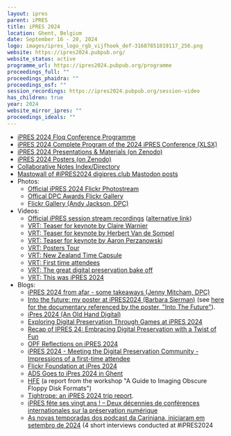 ```yaml
---
layout: ipres
parent: iPRES
title: iPRES 2024
location: Ghent, Belgium
date: September 16 - 20, 2024
logo: images/ipres_logo_rgb_vijfhoek_def-31687851019117_256.png
website: https://ipres2024.pubpub.org/
website_status: active
programme_url: https://ipres2024.pubpub.org/programme
proceedings_full: ""
proceedings_phaidra: ""
proceedings_osf: ""
session_recordings: https://ipres2024.pubpub.org/session-video
has_children: true
year: 2024
website_mirror_ipres: ""
proceedings_ideals: ""
---
```

- [iPRES 2024 Floq Conference Programme](https://conpass.floq.live/kiosk/ipres-2024/dailyprogramme)
- [iPRES 2024 Complete Program of the 2024 iPRES Conference (XLSX)](https://zenodo.org/records/14387936)
- [iPRES 2024 Presentations & Materials (on Zenodo)](https://zenodo.org/communities/ipres2024materials)
- [iPRES 2024 Posters (on Zenodo)](https://zenodo.org/communities/ipres2024posters)
- [Collaborative Notes Index/Directory](https://drive.google.com/drive/folders/1pN0Be3mwURtEpRQyCcwxnVqmv3c2-qNu)
- [Mastowall of #iPRES2024 digipres.club Mastodon posts](https://rstockm.github.io/mastowall/?hashtags=ipres2024,ipres24&server=https://digipres.club)
- Photos:
    - [Official iPRES 2024 Flickr Photostream](https://www.flickr.com/photos/201510637@N04/)
    - [Offical DPC Awards Flickr Gallery](https://www.flickr.com/photos/dpconflickr/albums/72177720320436016)
    - [Flickr Gallery (Andy Jackson, DPC)](https://www.flickr.com/photos/anjacks0n/albums/72177720320554306/)
- Videos:
    - [Official iPRES session stream recordings](https://ipres2024.pubpub.org/session-video) ([alternative link](https://www.archief.vlaanderen.be/archief/records/dossiers/5acb210228ce4315ae650812d056a482329eb83ed2dc42398a51505dc153be81/details))
    - [VRT: Teaser for keynote by Claire Warnier](https://www.youtube.com/watch?v=qGFCS0gqu6s&t=3s)
    - [VRT: Teaser for keynote by Herbert Van de Sompel](https://www.youtube.com/watch?v=6bTz4r5kyGU&t=3s)
    - [VRT: Teaser for keynote by Aaron Perzanowski](https://www.youtube.com/watch?v=N-1hAkI-f6c&t=12s)
    - [VRT: Posters Tour](https://www.youtube.com/watch?v=1qJg-eHJuUc)
    - [VRT: New Zealand Time Capsule](https://www.youtube.com/watch?v=_tHIJgXqY6s)
    - [VRT: First time attendees](https://www.youtube.com/watch?v=Q2EYnD0wN_Y)
    - [VRT: The great digital preservation bake off ](https://www.youtube.com/watch?v=sCg_p6F-5OQ&t=43s)
    - [VRT: This was iPRES 2024](https://www.youtube.com/watch?v=Sdb3oN3zw2c&t=11s)
- Blogs:
    - [iPRES 2024 from afar - some takeaways (Jenny Mitcham, DPC)](https://www.dpconline.org/blog/ipres-2024-from-afar-some-takeaways)
    - [Into the future: my poster at iPRES2024 (Barbara Sierman)](https://digitalpreservation.nl/seeds/ipres2024-bsierman-into-the-future-poster/) (see [here for the documentary referenced by the poster, "Into The Future"](http://www.americanfilmfoundation.com/order/into_the_future.shtml)).
    - [iPres 2024 (An Old Hand Digital)](https://anoldhanddigital.wordpress.com/2024/09/26/ipres-2024/)
    - [Exploring Digital Preservation Through Games at iPRES 2024](https://digitalpreservation-blog.lib.cam.ac.uk/exploring-digital-preservation-through-games-at-ipres-2024-45e96b13faa8)
    - [Recap of IPRES 24: Embracing Digital Preservation with a Twist of Fun](https://www.dpconline.org/blog/blog-sean-macmillan-ipres24)
    - [OPF Reflections on iPRES 2024](https://openpreservation.org/blogs/opf-reflections-on-ipres-2024/)
    - [iPRES 2024 - Meeting the Digital Preservation Community - Impressions of a first-time attendee](https://www.dpconline.org/blog/wdpd/blog-lukas-hechenblaickner-wdpd2024)
    - [Flickr Foundation at iPres 2024](https://www.flickr.org/flickr-foundation-at-ipres-2024/)
    - [ADS Goes to iPres 2024 in Ghent](https://archaeologydataservice.ac.uk/blog/ipres-2024/)
    - [HFE](https://preservation.tylerthorsted.com/2024/09/27/hfe/) (a report from the workshop "A Guide to Imaging Obscure Floppy Disk Formats")
    - [Tightrope: an iPRES 2024 trip report](https://anjackson.net/2025/01/05/tightrope/).
    - [iPRES fête ses vingt ans ! – Deux décennies de conférences internationales sur la préservation numérique](https://siaf.hypotheses.org/1624)
    - [As novas temporadas dos podcast da Cariniana, iniciaram em setembro de 2024](https://open.spotify.com/show/1o1yp1zm9phDrvq1hhbHlx?si=PppqHuhTQDC9MIqNWSfKFw&nd=1&dlsi=e0b41850b7a94f4e) (4 short interviews conducted at #iPRES2024
